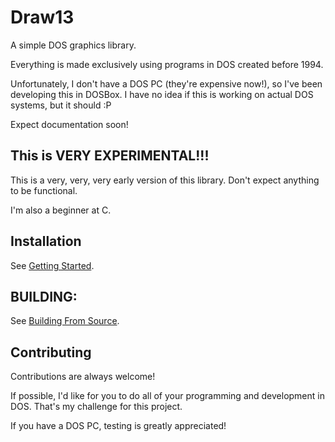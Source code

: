 
# Draw13

A simple DOS graphics library. 

Everything is made exclusively using programs in DOS created before 1994. 

Unfortunately, I don't have a DOS PC (they're expensive now!), so I've been developing this in DOSBox. I have no idea if this is working on actual DOS systems, but it should :P

Expect documentation soon!

## This is VERY EXPERIMENTAL!!!
This is a very, very, very early version of this library. Don't expect anything to be functional.

I'm also a beginner at C. 

## Installation

See [Getting Started](https://draw13.readthedocs.io/en/latest/getting_started/).

## BUILDING:

See [Building From Source](https://draw13.readthedocs.io/en/latest/getting_started/#building-from-source).

## Contributing

Contributions are always welcome!

If possible, I'd like for you to do all of your programming and development in DOS. That's my challenge for this project. 

If you have a DOS PC, testing is greatly appreciated! 
